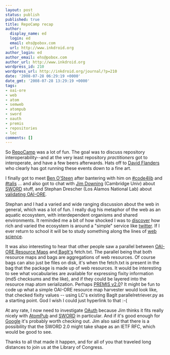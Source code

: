 ```yaml
---
layout: post
status: publish
published: true
title: RepoCamp recap
author:
  display_name: ed
  login: ed
  email: ehs@pobox.com
  url: http://www.inkdroid.org
author_login: ed
author_email: ehs@pobox.com
author_url: http://www.inkdroid.org
wordpress_id: 210
wordpress_url: http://inkdroid.org/journal/?p=210
date: '2008-07-28 06:29:19 +0000'
date_gmt: '2008-07-28 13:29:19 +0000'
tags:
- oai-ore
- web
- atom
- semweb
- atompub
- sword
- oauth
- premis
- repositories
- loc
comments: []
---
```

<p>So <a href="http://barcamp.org/RepoCamp">RepoCamp</a> was a lot of fun. The goal was to discuss repository interoperability--and at the very least repository <em>practitioners</em> got to interoperate, and have a few beers afterwards. Hats off to <a href="http://dfflanders.wordpress.com/">David Flanders</a> who clearly has got running these events down to a fine art.</p>
<p>I finally got to meet <a href="http://oxfordrepo.blogspot.com/">Ben O'Steen</a> after bantering with him on <a href="irc://freenode.net/code4lib">#code4lib</a> and <a href="irc://freenode.net/talis">#talis</a> ... and also got to chat with <a href="/http://wwmm.ch.cam.ac.uk/blogs/downing/">Jim Downing</a> (Cambridge Univ) about <a href="http://www.ukoln.ac.uk/repositories/digirep/index/SWORD">SWORD</a> stuff, and Stephan Drescher (Los Alamos National Lab) about <a href="http://web.archive.org/web/20100408161955/http://african.lanl.gov/ovalnet/validate.jsp">validating OAI-ORE</a>.</p>
<p>Stephan and I had a varied and wide ranging discussion about the web in general, which was a lot of fun. I really dug his metaphor of the web as an aquatic ecosystem, with interdependent organisms and shared environments. It reminded me a bit of how shocked I was to <a href="http://twitter.pbwiki.com/Communities">discover</a> how rich and varied the ecosystem is around a "simple" service like <a href="http://twitter.com">twitter</a>. If I ever return to school it will be to study something along the lines of <a href="http://webscience.org/">web science</a>.</p>
<p>It was also interesting to hear that other people saw a parallel between <a href="http://www.openarchives.org/ore/0.9/primer.html#ResourceMap">OAI-ORE Resource Maps</a> and<a href="http://tools.ietf.org/html/draft-kunze-bagit"> BagIt's</a> fetch.txt. The parallel being that both resource maps and bags are aggregations of web resources. Of course bags can also just be files on disk, it's when the fetch.txt is present in the bag that the package is made up of web resources. It would be interesting to see what vocabularies are available for expressing fixity information (md5 checksums and the like), and if they could be layered into the resource map atom serialization. Perhaps <a href="http://inkdroid.org/journal/2008/07/21/premis-v20-and-schema-munging/">PREMIS v2.0</a>? It might be fun to code up what a simple OAI-ORE resource map harvester would look like, that checked fixity values -- using LC's existing BagIt parallelretriever.py as a starting point. God I wish I could just hyperlink to that :-(</p>
<p>At any rate, I now need to investigate <a href="http://oauth.net/">OAuth</a> because Jim thinks it fits really nicely with <a href="http://bitworking.org/projects/atom/rfc5023.html">AtomPub</a> and <a href="http://www.ukoln.ac.uk/repositories/digirep/index/SWORD">SWORD</a> in particular. And if it's good enough for <a href="http://www.readwriteweb.com/archives/google_oauth.php">Google</a> it's probably worth checking out. Jim also said that there is a possibility that the SWORD 2.0 might take shape as an IETF RFC, which would be good to see.</p>
<p>Thanks to all that made it happen, and for all of you that traveled long distances to join us at the Library of Congress.</p>
